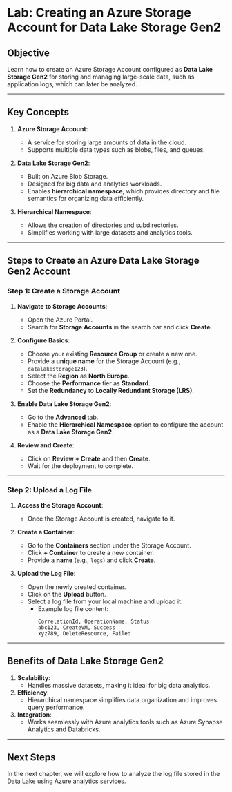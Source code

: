 
# Lab: Creating an Azure Storage Account for Data Lake Storage Gen2

## Objective
Learn how to create an Azure Storage Account configured as **Data Lake Storage Gen2** for storing and managing large-scale data, such as application logs, which can later be analyzed.

---

## Key Concepts

1. **Azure Storage Account**:
   - A service for storing large amounts of data in the cloud.
   - Supports multiple data types such as blobs, files, and queues.

2. **Data Lake Storage Gen2**:
   - Built on Azure Blob Storage.
   - Designed for big data and analytics workloads.
   - Enables **hierarchical namespace**, which provides directory and file semantics for organizing data efficiently.

3. **Hierarchical Namespace**:
   - Allows the creation of directories and subdirectories.
   - Simplifies working with large datasets and analytics tools.

---

## Steps to Create an Azure Data Lake Storage Gen2 Account

### Step 1: Create a Storage Account
1. **Navigate to Storage Accounts**:
   - Open the Azure Portal.
   - Search for **Storage Accounts** in the search bar and click **Create**.

2. **Configure Basics**:
   - Choose your existing **Resource Group** or create a new one.
   - Provide a **unique name** for the Storage Account (e.g., `datalakestorage123`).
   - Select the **Region** as **North Europe**.
   - Choose the **Performance** tier as **Standard**.
   - Set the **Redundancy** to **Locally Redundant Storage (LRS)**.

3. **Enable Data Lake Storage Gen2**:
   - Go to the **Advanced** tab.
   - Enable the **Hierarchical Namespace** option to configure the account as a **Data Lake Storage Gen2**.

4. **Review and Create**:
   - Click on **Review + Create** and then **Create**.
   - Wait for the deployment to complete.

---

### Step 2: Upload a Log File
1. **Access the Storage Account**:
   - Once the Storage Account is created, navigate to it.

2. **Create a Container**:
   - Go to the **Containers** section under the Storage Account.
   - Click **+ Container** to create a new container.
   - Provide a **name** (e.g., `logs`) and click **Create**.

3. **Upload the Log File**:
   - Open the newly created container.
   - Click on the **Upload** button.
   - Select a log file from your local machine and upload it.
     - Example log file content:
       ```text
       CorrelationId, OperationName, Status
       abc123, CreateVM, Success
       xyz789, DeleteResource, Failed
       ```

---

## Benefits of Data Lake Storage Gen2
1. **Scalability**:
   - Handles massive datasets, making it ideal for big data analytics.
2. **Efficiency**:
   - Hierarchical namespace simplifies data organization and improves query performance.
3. **Integration**:
   - Works seamlessly with Azure analytics tools such as Azure Synapse Analytics and Databricks.

---

## Next Steps
In the next chapter, we will explore how to analyze the log file stored in the Data Lake using Azure analytics services.
